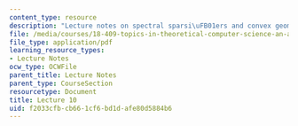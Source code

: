 ```yaml
---
content_type: resource
description: "Lecture notes on spectral sparsi\uFB01ers and convex geometry."
file: /media/courses/18-409-topics-in-theoretical-computer-science-an-algorithmists-toolkit-fall-2009/f2033cfbcb661cf6bd1dafe80d5884b6_MIT18_409F09_scribe10.pdf
file_type: application/pdf
learning_resource_types:
- Lecture Notes
ocw_type: OCWFile
parent_title: Lecture Notes
parent_type: CourseSection
resourcetype: Document
title: Lecture 10
uid: f2033cfb-cb66-1cf6-bd1d-afe80d5884b6
---
```

